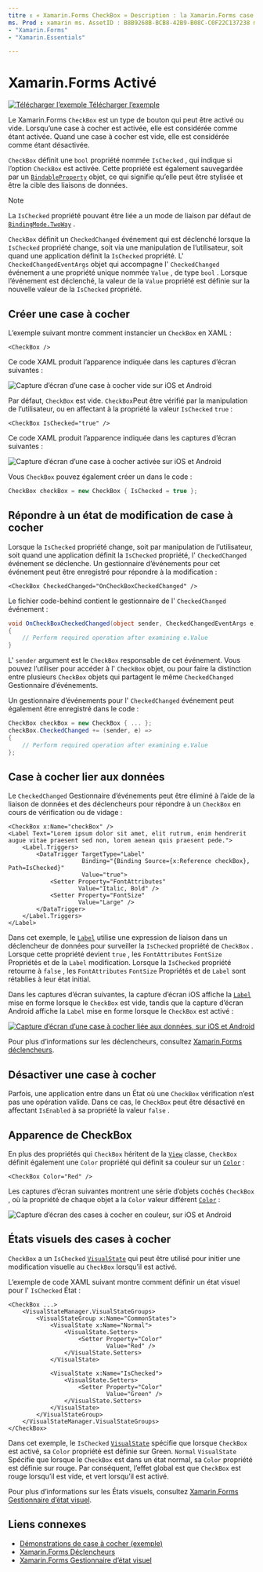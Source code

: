 ```yaml
---
titre : « Xamarin.Forms CheckBox » Description : la Xamarin.Forms case à cocher est un type de bouton qui peut être activé ou vide. Lorsqu’une case à cocher est activée, elle est considérée comme étant activée. Quand une case à cocher est vide, elle est considérée comme étant désactivée.
ms. Prod : xamarin ms. AssetID : B8B9268B-BCB8-42B9-B08C-C0F22C137238 ms. Technology : xamarin-Forms Author : davidbritch ms. Author : dabritch ms. Date : 06/11/2019 No-Loc :
- "Xamarin.Forms"
- "Xamarin.Essentials"

---
```


# <a name="no-locxamarinforms-checkbox"></a>Xamarin.Forms Activé

[![Télécharger l’exemple](~/media/shared/download.png) Télécharger l’exemple](/samples/xamarin/xamarin-forms-samples/userinterface-checkboxdemos/)

Le Xamarin.Forms `CheckBox` est un type de bouton qui peut être activé ou vide. Lorsqu’une case à cocher est activée, elle est considérée comme étant activée. Quand une case à cocher est vide, elle est considérée comme étant désactivée.

`CheckBox` définit une `bool` propriété nommée `IsChecked` , qui indique si l’option `CheckBox` est activée. Cette propriété est également sauvegardée par un [`BindableProperty`](xref:Xamarin.Forms.BindableProperty) objet, ce qui signifie qu’elle peut être stylisée et être la cible des liaisons de données.

> [!NOTE]
> La `IsChecked` propriété pouvant être liée a un mode de liaison par défaut de [`BindingMode.TwoWay`](xref:Xamarin.Forms.BindingMode.TwoWay) .

`CheckBox` définit un `CheckedChanged` événement qui est déclenché lorsque la `IsChecked` propriété change, soit via une manipulation de l’utilisateur, soit quand une application définit la `IsChecked` propriété. L' `CheckedChangedEventArgs` objet qui accompagne l' `CheckedChanged` événement a une propriété unique nommée `Value` , de type `bool` . Lorsque l’événement est déclenché, la valeur de la `Value` propriété est définie sur la nouvelle valeur de la `IsChecked` propriété.

## <a name="create-a-checkbox"></a>Créer une case à cocher

L’exemple suivant montre comment instancier un `CheckBox` en XAML :

```xaml
<CheckBox />
```

Ce code XAML produit l’apparence indiquée dans les captures d’écran suivantes :

![Capture d’écran d’une case à cocher vide sur iOS et Android](checkbox-images/checkbox-empty.png "Case à cocher vide")

Par défaut, `CheckBox` est vide. `CheckBox`Peut être vérifié par la manipulation de l’utilisateur, ou en affectant à la propriété la valeur `IsChecked` `true` :

```xaml
<CheckBox IsChecked="true" />
```

Ce code XAML produit l’apparence indiquée dans les captures d’écran suivantes :

![Capture d’écran d’une case à cocher activée sur iOS et Android](checkbox-images/checkbox-checked.png "Case à cocher activée")

Vous `CheckBox` pouvez également créer un dans le code :

```csharp
CheckBox checkBox = new CheckBox { IsChecked = true };
```

## <a name="respond-to-a-checkbox-changing-state"></a>Répondre à un état de modification de case à cocher

Lorsque la `IsChecked` propriété change, soit par manipulation de l’utilisateur, soit quand une application définit la `IsChecked` propriété, l' `CheckedChanged` événement se déclenche. Un gestionnaire d’événements pour cet événement peut être enregistré pour répondre à la modification :

```xaml
<CheckBox CheckedChanged="OnCheckBoxCheckedChanged" />
```

Le fichier code-behind contient le gestionnaire de l' `CheckedChanged` événement :

```csharp
void OnCheckBoxCheckedChanged(object sender, CheckedChangedEventArgs e)
{
    // Perform required operation after examining e.Value
}
```

L' `sender` argument est le `CheckBox` responsable de cet événement. Vous pouvez l’utiliser pour accéder à l' `CheckBox` objet, ou pour faire la distinction entre plusieurs `CheckBox` objets qui partagent le même `CheckedChanged` Gestionnaire d’événements.

Un gestionnaire d’événements pour l' `CheckedChanged` événement peut également être enregistré dans le code :

```csharp
CheckBox checkBox = new CheckBox { ... };
checkBox.CheckedChanged += (sender, e) =>
{
    // Perform required operation after examining e.Value
};
```

## <a name="data-bind-a-checkbox"></a>Case à cocher lier aux données

Le `CheckedChanged` Gestionnaire d’événements peut être éliminé à l’aide de la liaison de données et des déclencheurs pour répondre à un `CheckBox` en cours de vérification ou de vidage :

```xaml
<CheckBox x:Name="checkBox" />
<Label Text="Lorem ipsum dolor sit amet, elit rutrum, enim hendrerit augue vitae praesent sed non, lorem aenean quis praesent pede.">
    <Label.Triggers>
        <DataTrigger TargetType="Label"
                     Binding="{Binding Source={x:Reference checkBox}, Path=IsChecked}"
                     Value="true">
            <Setter Property="FontAttributes"
                    Value="Italic, Bold" />
            <Setter Property="FontSize"
                    Value="Large" />
        </DataTrigger>
    </Label.Triggers>
</Label>
```

Dans cet exemple, le [`Label`](xref:Xamarin.Forms.Label) utilise une expression de liaison dans un déclencheur de données pour surveiller la `IsChecked` propriété de `CheckBox` . Lorsque cette propriété devient `true` , les `FontAttributes` `FontSize` Propriétés et de la `Label` modification. Lorsque la `IsChecked` propriété retourne à `false` , les `FontAttributes` `FontSize` Propriétés et de `Label` sont rétablies à leur état initial.

Dans les captures d’écran suivantes, la capture d’écran iOS affiche la [`Label`](xref:Xamarin.Forms.Label) mise en forme lorsque le `CheckBox` est vide, tandis que la capture d’écran Android affiche la `Label` mise en forme lorsque le `CheckBox` est activé :

[![Capture d’écran d’une case à cocher liée aux données, sur iOS et Android](checkbox-images/checkbox-databinding.png "Case à cocher lié aux données")](checkbox-images/checkbox-databinding-large.png#lightbox "Case à cocher lié aux données")

Pour plus d’informations sur les déclencheurs, consultez [ Xamarin.Forms déclencheurs](~/xamarin-forms/app-fundamentals/triggers.md).

## <a name="disable-a-checkbox"></a>Désactiver une case à cocher

Parfois, une application entre dans un État où une `CheckBox` vérification n’est pas une opération valide. Dans ce cas, le `CheckBox` peut être désactivé en affectant `IsEnabled` à sa propriété la valeur `false` .

## <a name="checkbox-appearance"></a>Apparence de CheckBox

En plus des propriétés qui `CheckBox` héritent de la [`View`](xref:Xamarin.Forms.View) classe, `CheckBox` définit également une `Color` propriété qui définit sa couleur sur un [`Color`](xref:Xamarin.Forms.Color) :

```xaml
<CheckBox Color="Red" />
```

Les captures d’écran suivantes montrent une série d’objets cochés `CheckBox` , où la propriété de chaque objet a la `Color` valeur différent [`Color`](xref:Xamarin.Forms.Color) :

![Capture d’écran des cases à cocher en couleur, sur iOS et Android](checkbox-images/checkbox-colors.png "Case à cocher en couleur")

## <a name="checkbox-visual-states"></a>États visuels des cases à cocher

`CheckBox` a un `IsChecked` [`VisualState`](xref:Xamarin.Forms.VisualState) qui peut être utilisé pour initier une modification visuelle au `CheckBox` lorsqu’il est activé.

L’exemple de code XAML suivant montre comment définir un état visuel pour l' `IsChecked` État :

```xaml
<CheckBox ...>
    <VisualStateManager.VisualStateGroups>
        <VisualStateGroup x:Name="CommonStates">
            <VisualState x:Name="Normal">
                <VisualState.Setters>
                    <Setter Property="Color"
                            Value="Red" />
                </VisualState.Setters>
            </VisualState>

            <VisualState x:Name="IsChecked">
                <VisualState.Setters>
                    <Setter Property="Color"
                            Value="Green" />
                </VisualState.Setters>
            </VisualState>
        </VisualStateGroup>
    </VisualStateManager.VisualStateGroups>
</CheckBox>
```

Dans cet exemple, le `IsChecked` [`VisualState`](xref:Xamarin.Forms.VisualState) spécifie que lorsque `CheckBox` est activé, sa `Color` propriété est définie sur Green. `Normal` `VisualState` Spécifie que lorsque le `CheckBox` est dans un état normal, sa `Color` propriété est définie sur rouge. Par conséquent, l’effet global est que `CheckBox` est rouge lorsqu’il est vide, et vert lorsqu’il est activé.

Pour plus d’informations sur les États visuels, consultez [ Xamarin.Forms Gestionnaire d’état visuel](~/xamarin-forms/user-interface/visual-state-manager.md).

## <a name="related-links"></a>Liens connexes

- [Démonstrations de case à cocher (exemple)](/samples/xamarin/xamarin-forms-samples/userinterface-checkboxdemos/)
- [Xamarin.Forms Déclencheurs](~/xamarin-forms/app-fundamentals/triggers.md)
- [Xamarin.Forms Gestionnaire d’état visuel](~/xamarin-forms/user-interface/visual-state-manager.md)